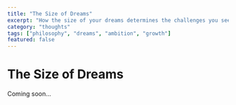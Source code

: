 ```yaml
---
title: "The Size of Dreams"
excerpt: "How the size of your dreams determines the challenges you seek and the growth you experience."
category: "thoughts"
tags: ["philosophy", "dreams", "ambition", "growth"]
featured: false
---
```


# The Size of Dreams

Coming soon...

